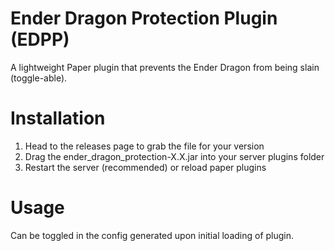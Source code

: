 # Ender Dragon Protection Plugin (EDPP)
A lightweight Paper plugin that prevents the Ender Dragon from being slain (toggle-able).

# Installation
1) Head to the releases page to grab the file for your version
2) Drag the ender_dragon_protection-X.X.jar into your server plugins folder
3) Restart the server (recommended) or reload paper plugins

# Usage
Can be toggled in the config generated upon initial loading of plugin.

